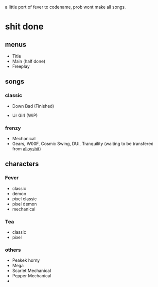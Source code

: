 a little port of fever to codename, prob wont make all songs.

# shit done

## menus 
- Title
- Main (half done)
- Freeplay

## songs

### classic
- Down Bad (Finished)

- Ur Girl (WIP)

### frenzy
- Mechanical
- Gears, W00F, Cosmic Swing, DUI, Tranquility (waiting to be transfered from [alloyshit](https://github.com/sorbetlover/alloyshit))

## characters
### Fever
- classic
- demon
- pixel classic
- pixel demon
- mechanical 
### Tea
- classic
- pixel
### others
- Peakek horny
- Mega
- Scarlet Mechanical
- Pepper Mechanical
- 

